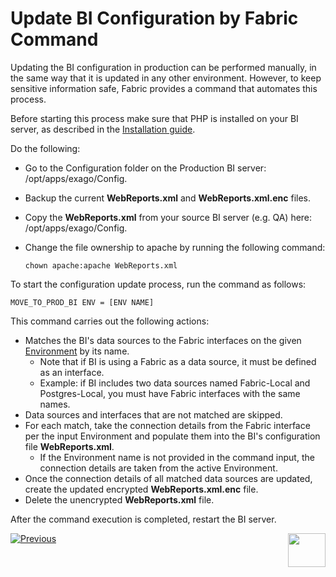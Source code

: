 # Update BI Configuration by Fabric Command

Updating the BI configuration in production can be performed manually, in the same way that it is updated in any other environment. However, to keep sensitive information safe, Fabric provides a command that automates this process.

Before starting this process make sure that PHP is installed on your BI server, as described in the [Installation guide](/articles/98_maintenance_and_operational/BI_Installation/01_BI_Installation_on_Linux.md).

Do the following:

* Go to the Configuration folder on the Production BI server: /opt/apps/exago/Config.

* Backup the current **WebReports.xml** and **WebReports.xml.enc** files.

* Copy the **WebReports.xml** from your source BI server (e.g. QA) here:  /opt/apps/exago/Config.

* Change the file ownership to apache by running the following command:

  ~~~
  chown apache:apache WebReports.xml
  ~~~

To start the configuration update process, run the command as follows:

~~~
MOVE_TO_PROD_BI ENV = [ENV NAME]
~~~

This command carries out the following actions:

* Matches the BI's data sources to the Fabric interfaces on the given [Environment](/articles/25_environments/01_environments_overview.md) by its name.
  * Note that if BI is using a Fabric as a data source, it must be defined as an interface.
  * Example: if BI includes two data sources named Fabric-Local and Postgres-Local, you must have Fabric interfaces with the same names.
* Data sources and interfaces that are not matched are skipped. 
* For each match, take the connection details from the Fabric interface per the input Environment and populate them into the BI's configuration file **WebReports.xml**.
  * If the Environment name is not provided in the command input, the connection details are taken from the active Environment. 
* Once the connection details of all matched data sources are updated, create the updated encrypted **WebReports.xml.enc** file.
* Delete the unencrypted **WebReports.xml** file.

After the command execution is completed, restart the BI server.




[![Previous](/articles/images/Previous.png)](08_moving_from_dev_to_prod.md)[<img align="right" width="60" height="54" src="/articles/images/Next.png">](10_restrict_access_to_BI_Admin.md)
